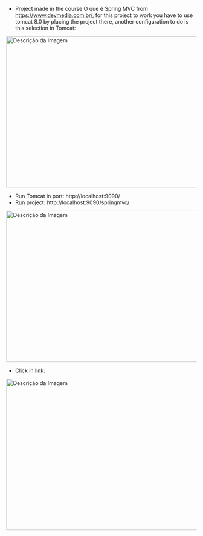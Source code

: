 - Project made in the course  O que é Spring MVC from https://www.devmedia.com.br/, for this project to work you have to use tomcat 8.0 by placing the project there, another configuration to do is this selection in Tomcat:
<img src="https://github.com/walyson-scarazzati/OqueSpringMVCDevmedia/assets/53382989/4c4a08db-8ddc-4cce-a7f0-c09670235fb9" alt="Descrição da Imagem" width="600" height="400" />

- Run Tomcat in port: http://localhost:9090/
- Run project: http://localhost:9090/springmvc/
<img src="https://github.com/walyson-scarazzati/OqueSpringMVCDevmedia/assets/53382989/573d9080-ba1e-412c-b428-45eedad70e03" alt="Descrição da Imagem" width="600" height="400" />

- Click in link:
<img src="https://github.com/walyson-scarazzati/OqueSpringMVCDevmedia/assets/53382989/841bcc96-79bb-4f73-89c1-855eaeff7858" alt="Descrição da Imagem" width="600" height="400" />

